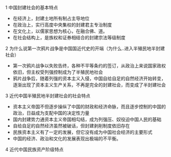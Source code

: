 1 中国封建社会的基本特点

- 在经济上，封建土地所有制占主导地位
- 在政治上，实行高度中央集权的封建君主专治制度
- 在文化上，以儒家思想为核心，在融合佛、道。
- 在社会结构上，是族权和证券相结合的封建宗法等级制度

2 为什么说第一次鸦片战争是中国国近代史的开端（为什么..进入半殖民地半封建社会）

- 第一次鸦片战争以失败告终，各种不平等条约的签订，从政治上来说国家政权依旧，但主权受列强控制成为了半殖民地社会
- 鸦片战争后，随着列强的资本主义入侵，中国自给自足的自然经济开始转变，逐渐出现了资本主义生产关系，不再是完全的封建社会，而变成了半封建社会

3 近代中国半殖民地半封建社会的社会特点

- 资本主义帝国不但逐步操纵了中国的财政和经济命脉，而且逐步控制的中国的政治，日益成为支配中国的决定性力量
- 国内封建势力通资本主义帝国相勾结，成为列强压、奴役迫中国人民的基础
- 自给自足的自然经济虽然被破话，但封建剥削制度依旧存在
- 民族资本主义有了一定的发展，但它没有成为中国社会经济的主要形式
- 中国的经济、政治和文化的发展表现出极端的不平衡。

4 近代中国民族资产阶级特点

